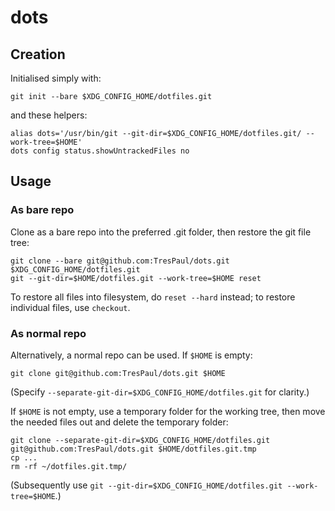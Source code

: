 # dots

## Creation

Initialised simply with:

```
git init --bare $XDG_CONFIG_HOME/dotfiles.git
```

and these helpers:
```
alias dots='/usr/bin/git --git-dir=$XDG_CONFIG_HOME/dotfiles.git/ --work-tree=$HOME'
dots config status.showUntrackedFiles no
```


## Usage

### As bare repo

Clone as a bare repo into the preferred .git folder, then restore the git file tree:

```
git clone --bare git@github.com:TresPaul/dots.git $XDG_CONFIG_HOME/dotfiles.git
git --git-dir=$HOME/dotfiles.git --work-tree=$HOME reset
```

To restore all files into filesystem, do `reset --hard` instead; to restore individual files, use `checkout`.

### As normal repo

Alternatively, a normal repo can be used. If `$HOME` is empty:

```
git clone git@github.com:TresPaul/dots.git $HOME
```

(Specify `--separate-git-dir=$XDG_CONFIG_HOME/dotfiles.git` for clarity.)

If `$HOME` is not empty, use a temporary folder for the working tree, then move the needed files out and delete the temporary folder:

```
git clone --separate-git-dir=$XDG_CONFIG_HOME/dotfiles.git git@github.com:TresPaul/dots.git $HOME/dotfiles.git.tmp
cp ...
rm -rf ~/dotfiles.git.tmp/
```

(Subsequently use `git --git-dir=$XDG_CONFIG_HOME/dotfiles.git --work-tree=$HOME`.)
